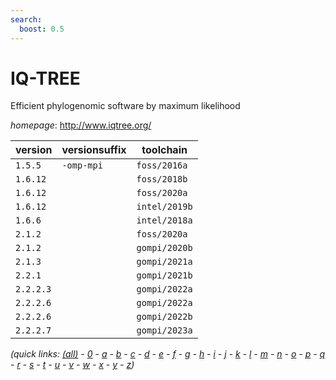 ```yaml
---
search:
  boost: 0.5
---
```

# IQ-TREE

Efficient phylogenomic software by maximum likelihood

*homepage*: <http://www.iqtree.org/>

version | versionsuffix | toolchain
--------|---------------|----------
``1.5.5`` | ``-omp-mpi`` | ``foss/2016a``
``1.6.12`` |  | ``foss/2018b``
``1.6.12`` |  | ``foss/2020a``
``1.6.12`` |  | ``intel/2019b``
``1.6.6`` |  | ``intel/2018a``
``2.1.2`` |  | ``foss/2020a``
``2.1.2`` |  | ``gompi/2020b``
``2.1.3`` |  | ``gompi/2021a``
``2.2.1`` |  | ``gompi/2021b``
``2.2.2.3`` |  | ``gompi/2022a``
``2.2.2.6`` |  | ``gompi/2022a``
``2.2.2.6`` |  | ``gompi/2022b``
``2.2.2.7`` |  | ``gompi/2023a``


*(quick links: [(all)](../index.md) - [0](../0/index.md) - [a](../a/index.md) - [b](../b/index.md) - [c](../c/index.md) - [d](../d/index.md) - [e](../e/index.md) - [f](../f/index.md) - [g](../g/index.md) - [h](../h/index.md) - [i](../i/index.md) - [j](../j/index.md) - [k](../k/index.md) - [l](../l/index.md) - [m](../m/index.md) - [n](../n/index.md) - [o](../o/index.md) - [p](../p/index.md) - [q](../q/index.md) - [r](../r/index.md) - [s](../s/index.md) - [t](../t/index.md) - [u](../u/index.md) - [v](../v/index.md) - [w](../w/index.md) - [x](../x/index.md) - [y](../y/index.md) - [z](../z/index.md))*

